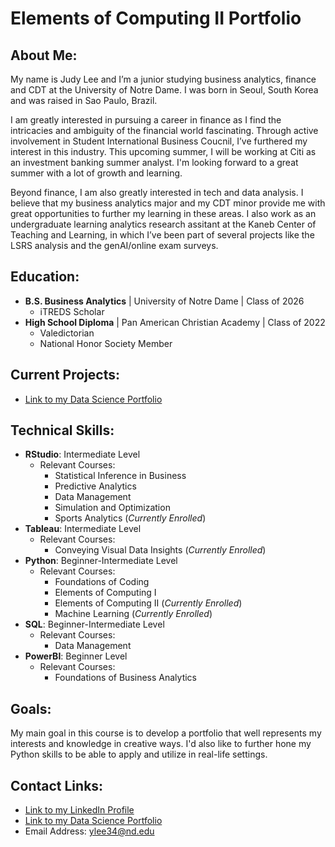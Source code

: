 # Elements of Computing II Portfolio

## About Me:
My name is Judy Lee and I’m a junior studying business analytics, finance and CDT at the University of Notre Dame. I was born in Seoul, South Korea and was raised in Sao Paulo, Brazil. 

I am greatly interested in pursuing a career in finance as I find the intricacies and ambiguity of the financial world fascinating. Through active involvement in Student International Business Coucnil, I’ve furthered my interest in this industry. This upcoming summer, I will be working at Citi as an investment banking summer analyst. I'm looking forward to a great summer with a lot of growth and learning. 

Beyond finance, I am also greatly interested in tech and data analysis. I believe that my business analytics major and my CDT minor provide me with great opportunities to further my learning in these areas. I also work as an undergraduate learning analytics research assitant at the Kaneb Center of Teaching and Learning, in which I’ve been part of several projects like the LSRS analysis and the genAI/online exam surveys.

## Education:
- **B.S. Business Analytics** | University of Notre Dame | Class of 2026
    - iTREDS Scholar
- **High School Diploma** | Pan American Christian Academy | Class of 2022
    - Valedictorian
    - National Honor Society Member

## Current Projects:
- [Link to my Data Science Portfolio](https://github.com/NDylee34/Lee-Python-Portfolio)

## Technical Skills:
- **RStudio**: Intermediate Level
    - Relevant Courses:
        - Statistical Inference in Business
        - Predictive Analytics
        - Data Management
        - Simulation and Optimization
        - Sports Analytics (_Currently Enrolled_)
- **Tableau**: Intermediate Level
    - Relevant Courses:
        - Conveying Visual Data Insights (_Currently Enrolled_)
- **Python**: Beginner-Intermediate Level
    - Relevant Courses:
        - Foundations of Coding
        - Elements of Computing I
        - Elements of Computing II (_Currently Enrolled_)
        - Machine Learning (_Currently Enrolled_)
- **SQL**: Beginner-Intermediate Level
    - Relevant Courses:
        - Data Management
- **PowerBI**: Beginner Level
    - Relevant Courses:
        - Foundations of Business Analytics

## Goals:
My main goal in this course is to develop a portfolio that well represents my interests and knowledge in creative ways. I'd also like to further hone my Python skills to be able to apply and utilize in real-life settings.

## Contact Links:
- [Link to my LinkedIn Profile](https://www.linkedin.com/in/yujinlee7/)
- [Link to my Data Science Portfolio](https://github.com/NDylee34/Lee-Python-Portfolio)
- Email Address: ylee34@nd.edu

